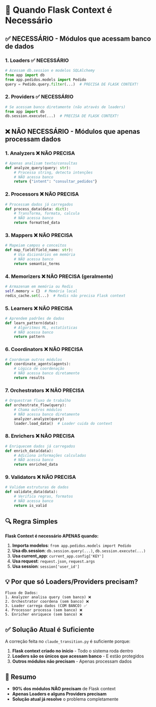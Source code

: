 # 🎯 Quando Flask Context é Necessário

## ✅ NECESSÁRIO - Módulos que acessam banco de dados

### 1. **Loaders** ✅ NECESSÁRIO
```python
# Acessam db.session e modelos SQLAlchemy
from app import db
from app.pedidos.models import Pedido
query = Pedido.query.filter(...)  # PRECISA DE FLASK CONTEXT!
```

### 2. **Providers** ✅ NECESSÁRIO  
```python
# Se acessam banco diretamente (não através de loaders)
from app import db
db.session.execute(...)  # PRECISA DE FLASK CONTEXT!
```

## ❌ NÃO NECESSÁRIO - Módulos que apenas processam dados

### 1. **Analyzers** ❌ NÃO PRECISA
```python
# Apenas analisam texto/consultas
def analyze_query(query: str):
    # Processa string, detecta intenções
    # NÃO acessa banco
    return {"intent": "consultar_pedidos"}
```

### 2. **Processors** ❌ NÃO PRECISA
```python
# Processam dados já carregados
def process_data(data: dict):
    # Transforma, formata, calcula
    # NÃO acessa banco
    return formatted_data
```

### 3. **Mappers** ❌ NÃO PRECISA
```python
# Mapeiam campos e conceitos
def map_field(field_name: str):
    # Usa dicionários em memória
    # NÃO acessa banco
    return semantic_terms
```

### 4. **Memorizers** ❌ NÃO PRECISA (geralmente)
```python
# Armazenam em memória ou Redis
self.memory = {}  # Memória local
redis_cache.set(...)  # Redis não precisa Flask context
```

### 5. **Learners** ❌ NÃO PRECISA
```python
# Aprendem padrões de dados
def learn_pattern(data):
    # Algoritmos ML, estatísticas
    # NÃO acessa banco
    return pattern
```

### 6. **Coordinators** ❌ NÃO PRECISA
```python
# Coordenam outros módulos
def coordinate_agents(agents):
    # Lógica de coordenação
    # NÃO acessa banco diretamente
    return results
```

### 7. **Orchestrators** ❌ NÃO PRECISA
```python
# Orquestram fluxo de trabalho
def orchestrate_flow(query):
    # Chama outros módulos
    # NÃO acessa banco diretamente
    analyzer.analyze(query)
    loader.load_data()  # Loader cuida do context
```

### 8. **Enrichers** ❌ NÃO PRECISA
```python
# Enriquecem dados já carregados
def enrich_data(data):
    # Adiciona informações calculadas
    # NÃO acessa banco
    return enriched_data
```

### 9. **Validators** ❌ NÃO PRECISA
```python
# Validam estruturas de dados
def validate_data(data):
    # Verifica regras, formatos
    # NÃO acessa banco
    return is_valid
```

## 🔍 Regra Simples

**Flask Context é necessário APENAS quando:**

1. **Importa modelos**: `from app.pedidos.models import Pedido`
2. **Usa db.session**: `db.session.query(...)`, `db.session.execute(...)`
3. **Usa current_app**: `current_app.config['KEY']`
4. **Usa request**: `request.json`, `request.args`
5. **Usa session**: `session['user_id']`

## 💡 Por que só Loaders/Providers precisam?

```
Fluxo de Dados:
1. Analyzer analisa query (sem banco) ❌
2. Orchestrator coordena (sem banco) ❌
3. Loader carrega dados (COM BANCO) ✅
4. Processor processa (sem banco) ❌
5. Enricher enriquece (sem banco) ❌
```

## ✅ Solução Atual é Suficiente

A correção feita no `claude_transition.py` é suficiente porque:

1. **Flask context criado no início** - Todo o sistema roda dentro
2. **Loaders são os únicos que acessam banco** - E estão protegidos
3. **Outros módulos não precisam** - Apenas processam dados

## 🎯 Resumo

- **90% dos módulos NÃO precisam** de Flask context
- **Apenas Loaders e alguns Providers precisam**
- **Solução atual já resolve** o problema completamente 